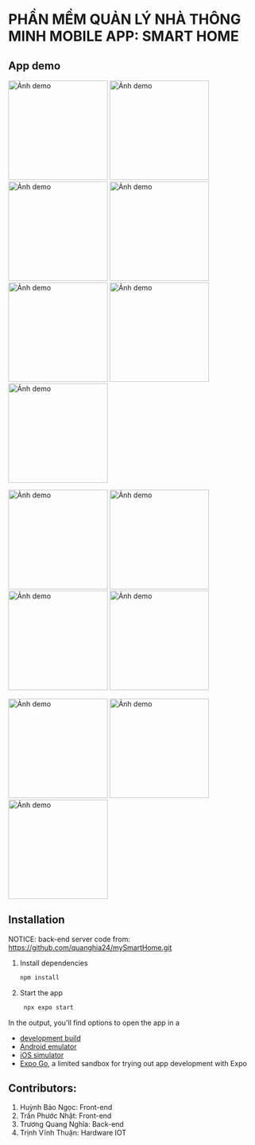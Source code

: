 # PHẦN MỀM QUẢN LÝ NHÀ THÔNG MINH MOBILE APP: SMART HOME
## App demo
<p >
   <img src="https://drive.google.com/uc?export=view&id=1VMqy0iGFzMBssfvm_epK9j147Re3nNo7" alt="Ảnh demo" width="200" style="display:inline-block; margin-right:20 px;" />
   <img src="https://drive.google.com/uc?export=view&id=16Z_XDWHZ17XOEsfS8qutyQu2zpnRz9H4" alt="Ảnh demo" width="200" style="display:inline-block; margin-right:20 px;" />
   <img src="https://drive.google.com/uc?export=view&id=1uNDPCRbquovPoZ6alYOBchlQOM9ju8ED" alt="Ảnh demo" width="200" style="display:inline-block; margin-right:20 px;" />
   <img src="https://drive.google.com/uc?export=view&id=1zD7FfKWlavdtLTdyiuyDoVW5fWIGWvTs" alt="Ảnh demo" width="200" style="display:inline-block; margin-right:20 px;" />
   <img src="https://drive.google.com/uc?export=view&id=1G555lshVppnW_c0qlDIq0DoD3ALjlmdm" alt="Ảnh demo" width="200" style="display:inline-block; margin-right:20 px;" />
   <img src="https://drive.google.com/uc?export=view&id=1RpuhQ6s5KKXmtimxTEMc1iGBrWLZTV49" alt="Ảnh demo" width="200" style="display:inline-block; margin-right:20 px;" />
   <img src="https://drive.google.com/uc?export=view&id=1C1hSNJPno8gj1R1junAD0VIw_SSD6jpi" alt="Ảnh demo" width="200" style="display:inline-block; margin-right:20 px;" />
</p>

<p>
   <img src="https://drive.google.com/uc?export=view&id=189406vGvMS1-Ub_-6jwGrVdDfPQrTOee" alt="Ảnh demo" width="200" style="display:inline-block; margin-right:20 px;" />
   <img src="https://drive.google.com/uc?export=view&id=1qhjJ3Vjtrnke0ZOdeShVWhwIMV9hpwCg" alt="Ảnh demo" width="200" style="display:inline-block; margin-right:20 px;" />
   <img src="https://drive.google.com/uc?export=view&id=1S3YG2Gg0wQe8iqTErXj3FdXWOoeJGZwN" alt="Ảnh demo" width="200" style="display:inline-block; margin-right:20 px;" />
   <img src="https://drive.google.com/uc?export=view&id=1gTZYgoeVgnlkIOx_PEO97sXe2CTEnuPo" alt="Ảnh demo" width="200" style="display:inline-block; margin-right:20 px;" />
</p>

<p>
   <img src="https://drive.google.com/uc?export=view&id=1LI6iuSnA20CVxi7EB2IuJ1vgJxAGUIu-" alt="Ảnh demo" width="200" style="display:inline-block; margin-right:20 px;" />
   <img src="https://drive.google.com/uc?export=view&id=1l8SGUicXvuv-QSE3gEswjzdKKs1c2bQK" alt="Ảnh demo" width="200" style="display:inline-block; margin-right:20 px;" />
   <img src="https://drive.google.com/uc?export=view&id=1Tn-6aVDCUaCiBAS_APfc_DEX67AU2ts_" alt="Ảnh demo" width="200" style="display:inline-block; margin-right:20 px;" />
</p>



## Installation
NOTICE: back-end server code from: https://github.com/quanghia24/mySmartHome.git
1. Install dependencies

   ```bash
   npm install
   ```
2. Start the app
   ```bash
    npx expo start
   ```
In the output, you'll find options to open the app in a
- [development build](https://docs.expo.dev/develop/development-builds/introduction/)
- [Android emulator](https://docs.expo.dev/workflow/android-studio-emulator/)
- [iOS simulator](https://docs.expo.dev/workflow/ios-simulator/)
- [Expo Go](https://expo.dev/go), a limited sandbox for trying out app development with Expo

## Contributors:
1. Huỳnh Bảo Ngọc: Front-end
2. Trần Phước Nhật: Front-end
3. Trương Quang Nghĩa: Back-end
4. Trịnh Vĩnh Thuận: Hardware IOT
